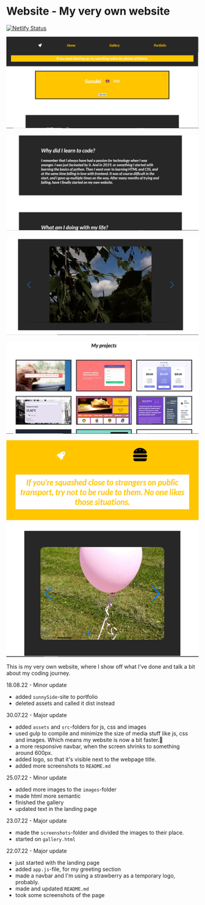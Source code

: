 ﻿# Website - My very own website
 [![Netlify Status](https://api.netlify.com/api/v1/badges/55b7ca9e-97c6-437d-9a35-26210c997513/deploy-status)](https://app.netlify.com/sites/purplehipposwebsite/deploys)

![top section](dist/screenshots/website.png)

![landing page](dist/screenshots/mainPage.png)

![gallery](dist/screenshots/galleryPage.png)

![portfolio](dist/screenshots/portfolio.png)

![responsive navbar](dist/screenshots/responsiveNavbar.png)

This is my very own website, where I show off what I've done and talk a bit about my coding journey.

18.08.22 - Minor update
- added `sunnySide`-site to portfolio
- deleted assets and called it dist instead


30.07.22 - Major update
- added `assets` and `src`-folders for js, css and images
- used gulp to compile and minimize the size of media stuff like js, css and images. Which means my website is now a bit faster.🚀 
- a more responsive navbar, when the screen shrinks to something around 600px.
- added logo, so that it's visible next to the webpage title.
- added more screenshots to `README.md`

25.07.22 - Minor update
- added more images to the `images`-folder
- made html more semantic
- finished the gallery
- updated text in the landing page

23.07.22 - Major update
- made the `screenshots`-folder and divided the images to their place.
- started on `gallery.html` 


22.07.22 - Major update
- just started with the landing page
- added `app.js`-file, for my greeting section
- made a navbar and I'm using a strawberry as a temporary logo, probably.
- made and updated `README.md`
- took some screenshots of the page
